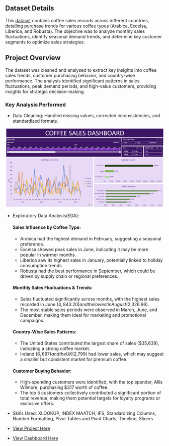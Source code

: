 ## Dataset Details
This [dataset]() contains coffee sales records across different countries, detailing purchase trends for various coffee types (Arabica, Excelsa, Liberica, and Robusta). 
The objective was to analyze monthly sales fluctuations, identify seasonal demand trends, and determine key customer segments to optimize sales strategies.
## Project Overview
The dataset was cleaned and analyzed to extract key insights into coffee sales trends, customer purchasing behavior, and country-wise performance. The analysis identified 
significant patterns in sales fluctuations, peak demand periods, and high-value customers, providing insights for strategic decision-making.
### Key Analysis Performed
+ Data Cleaning: Handled missing values, corrected inconsistencies, and standardized formats.

![plot](https://github.com/Debraj-Bora/Excel-Portfolio/blob/main/Coffe%20Orders/dashboard.png)

+ Exploratory Data Analysis(EDA):
  #### **Sales Influence by Coffee Type:**
  - Arabica had the highest demand in February, suggesting a seasonal preference.
  - Excelsa showed peak sales in June, indicating it may be more popular in warmer months.
  - Liberica saw its highest sales in January, potentially linked to holiday consumption trends.
  - Robusta had the best performance in September, which could be driven by supply chain or regional preferences.
  #### **Monthly Sales Fluctuations & Trends:**
  - Sales fluctuated significantly across months, with the highest sales recorded in June ($4,843.20) and the lowest in August ($2,326.96).
  - The most stable sales periods were observed in March, June, and December, making them ideal for marketing and promotional campaigns.

  #### **Country-Wise Sales Patterns:**
  - The United States contributed the largest share of sales ($35,639), indicating a strong coffee market.
  - Ireland ($6,697) and the UK ($2,799) had lower sales, which may suggest a smaller but consistent market for premium coffee.
  #### **Customer Buying Behavior:**
  - High-spending customers were identified, with the top spender, Allis Wilmore, purchasing $317 worth of coffee.
  - The top 5 customers collectively contributed a significant portion of total revenue, making them potential targets for loyalty programs or exclusive offers.
+ Skills Used: XLOOKUP, INDEX MAATCH, IFS, Standardizing Columns, Number Formatting, Pivot Tables and Pivot Charts, Timeline, Slicers
+ [View Project Here](https://github.com/Debraj-Bora/Excel-Portfolio/blob/main/Coffe%20Orders/coffeeOrdersDataProject.xlsx)
+ [View Dashboard Here](https://github.com/Debraj-Bora/Excel-Portfolio/blob/main/Coffe%20Orders/dashboard.png)

